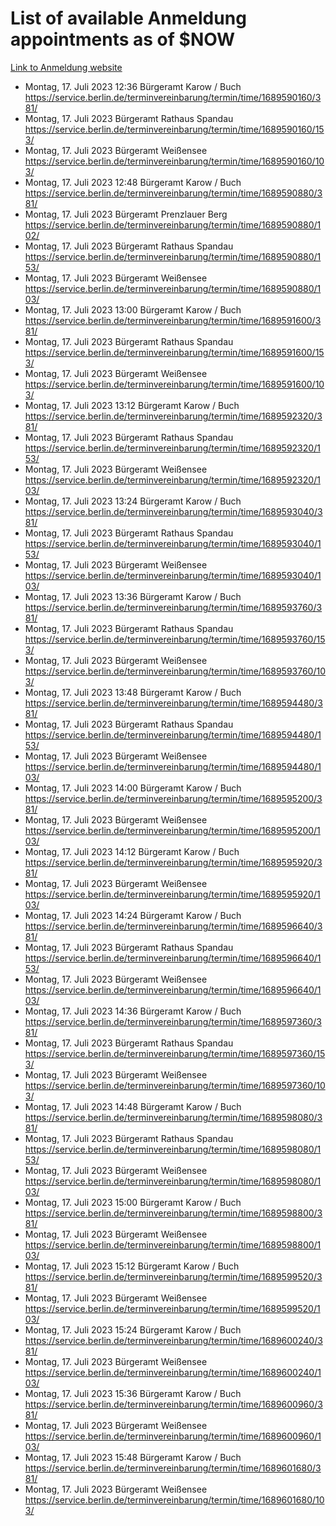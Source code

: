 # List of available Anmeldung appointments as of $NOW
[Link to Anmeldung website](https://service.berlin.de/terminvereinbarung/termin/tag.php?termin=1&anliegen[]=120686&dienstleisterlist=122210,122217,327316,122219,327312,122227,327314,122231,327346,122243,327348,122254,122252,329742,122260,329745,122262,329748,122271,327278,122273,327274,122277,327276,330436,122280,327294,122282,327290,122284,327292,122291,327270,122285,327266,122286,327264,122296,327268,150230,329760,122297,327286,122294,327284,122312,329763,122314,329775,122304,327330,122311,327334,122309,327332,317869,122281,327352,122279,329772,122283,122276,327324,122274,327326,122267,329766,122246,327318,122251,327320,122257,327322,122208,327298,122226,327300&herkunft=http%3A%2F%2Fservice.berlin.de%2Fdienstleistung%2F120686%2F)
- Montag, 17. Juli 2023 12:36 Bürgeramt Karow / Buch https://service.berlin.de/terminvereinbarung/termin/time/1689590160/381/
- Montag, 17. Juli 2023  Bürgeramt Rathaus Spandau https://service.berlin.de/terminvereinbarung/termin/time/1689590160/153/
- Montag, 17. Juli 2023  Bürgeramt Weißensee https://service.berlin.de/terminvereinbarung/termin/time/1689590160/103/
- Montag, 17. Juli 2023 12:48 Bürgeramt Karow / Buch https://service.berlin.de/terminvereinbarung/termin/time/1689590880/381/
- Montag, 17. Juli 2023  Bürgeramt Prenzlauer Berg https://service.berlin.de/terminvereinbarung/termin/time/1689590880/102/
- Montag, 17. Juli 2023  Bürgeramt Rathaus Spandau https://service.berlin.de/terminvereinbarung/termin/time/1689590880/153/
- Montag, 17. Juli 2023  Bürgeramt Weißensee https://service.berlin.de/terminvereinbarung/termin/time/1689590880/103/
- Montag, 17. Juli 2023 13:00 Bürgeramt Karow / Buch https://service.berlin.de/terminvereinbarung/termin/time/1689591600/381/
- Montag, 17. Juli 2023  Bürgeramt Rathaus Spandau https://service.berlin.de/terminvereinbarung/termin/time/1689591600/153/
- Montag, 17. Juli 2023  Bürgeramt Weißensee https://service.berlin.de/terminvereinbarung/termin/time/1689591600/103/
- Montag, 17. Juli 2023 13:12 Bürgeramt Karow / Buch https://service.berlin.de/terminvereinbarung/termin/time/1689592320/381/
- Montag, 17. Juli 2023  Bürgeramt Rathaus Spandau https://service.berlin.de/terminvereinbarung/termin/time/1689592320/153/
- Montag, 17. Juli 2023  Bürgeramt Weißensee https://service.berlin.de/terminvereinbarung/termin/time/1689592320/103/
- Montag, 17. Juli 2023 13:24 Bürgeramt Karow / Buch https://service.berlin.de/terminvereinbarung/termin/time/1689593040/381/
- Montag, 17. Juli 2023  Bürgeramt Rathaus Spandau https://service.berlin.de/terminvereinbarung/termin/time/1689593040/153/
- Montag, 17. Juli 2023  Bürgeramt Weißensee https://service.berlin.de/terminvereinbarung/termin/time/1689593040/103/
- Montag, 17. Juli 2023 13:36 Bürgeramt Karow / Buch https://service.berlin.de/terminvereinbarung/termin/time/1689593760/381/
- Montag, 17. Juli 2023  Bürgeramt Rathaus Spandau https://service.berlin.de/terminvereinbarung/termin/time/1689593760/153/
- Montag, 17. Juli 2023  Bürgeramt Weißensee https://service.berlin.de/terminvereinbarung/termin/time/1689593760/103/
- Montag, 17. Juli 2023 13:48 Bürgeramt Karow / Buch https://service.berlin.de/terminvereinbarung/termin/time/1689594480/381/
- Montag, 17. Juli 2023  Bürgeramt Rathaus Spandau https://service.berlin.de/terminvereinbarung/termin/time/1689594480/153/
- Montag, 17. Juli 2023  Bürgeramt Weißensee https://service.berlin.de/terminvereinbarung/termin/time/1689594480/103/
- Montag, 17. Juli 2023 14:00 Bürgeramt Karow / Buch https://service.berlin.de/terminvereinbarung/termin/time/1689595200/381/
- Montag, 17. Juli 2023  Bürgeramt Weißensee https://service.berlin.de/terminvereinbarung/termin/time/1689595200/103/
- Montag, 17. Juli 2023 14:12 Bürgeramt Karow / Buch https://service.berlin.de/terminvereinbarung/termin/time/1689595920/381/
- Montag, 17. Juli 2023  Bürgeramt Weißensee https://service.berlin.de/terminvereinbarung/termin/time/1689595920/103/
- Montag, 17. Juli 2023 14:24 Bürgeramt Karow / Buch https://service.berlin.de/terminvereinbarung/termin/time/1689596640/381/
- Montag, 17. Juli 2023  Bürgeramt Rathaus Spandau https://service.berlin.de/terminvereinbarung/termin/time/1689596640/153/
- Montag, 17. Juli 2023  Bürgeramt Weißensee https://service.berlin.de/terminvereinbarung/termin/time/1689596640/103/
- Montag, 17. Juli 2023 14:36 Bürgeramt Karow / Buch https://service.berlin.de/terminvereinbarung/termin/time/1689597360/381/
- Montag, 17. Juli 2023  Bürgeramt Rathaus Spandau https://service.berlin.de/terminvereinbarung/termin/time/1689597360/153/
- Montag, 17. Juli 2023  Bürgeramt Weißensee https://service.berlin.de/terminvereinbarung/termin/time/1689597360/103/
- Montag, 17. Juli 2023 14:48 Bürgeramt Karow / Buch https://service.berlin.de/terminvereinbarung/termin/time/1689598080/381/
- Montag, 17. Juli 2023  Bürgeramt Rathaus Spandau https://service.berlin.de/terminvereinbarung/termin/time/1689598080/153/
- Montag, 17. Juli 2023  Bürgeramt Weißensee https://service.berlin.de/terminvereinbarung/termin/time/1689598080/103/
- Montag, 17. Juli 2023 15:00 Bürgeramt Karow / Buch https://service.berlin.de/terminvereinbarung/termin/time/1689598800/381/
- Montag, 17. Juli 2023  Bürgeramt Weißensee https://service.berlin.de/terminvereinbarung/termin/time/1689598800/103/
- Montag, 17. Juli 2023 15:12 Bürgeramt Karow / Buch https://service.berlin.de/terminvereinbarung/termin/time/1689599520/381/
- Montag, 17. Juli 2023  Bürgeramt Weißensee https://service.berlin.de/terminvereinbarung/termin/time/1689599520/103/
- Montag, 17. Juli 2023 15:24 Bürgeramt Karow / Buch https://service.berlin.de/terminvereinbarung/termin/time/1689600240/381/
- Montag, 17. Juli 2023  Bürgeramt Weißensee https://service.berlin.de/terminvereinbarung/termin/time/1689600240/103/
- Montag, 17. Juli 2023 15:36 Bürgeramt Karow / Buch https://service.berlin.de/terminvereinbarung/termin/time/1689600960/381/
- Montag, 17. Juli 2023  Bürgeramt Weißensee https://service.berlin.de/terminvereinbarung/termin/time/1689600960/103/
- Montag, 17. Juli 2023 15:48 Bürgeramt Karow / Buch https://service.berlin.de/terminvereinbarung/termin/time/1689601680/381/
- Montag, 17. Juli 2023  Bürgeramt Weißensee https://service.berlin.de/terminvereinbarung/termin/time/1689601680/103/
